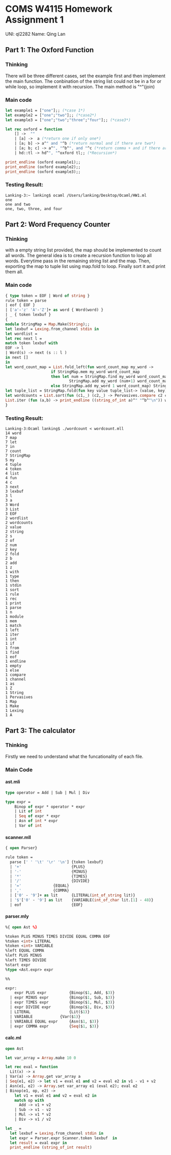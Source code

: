# COMS W4115 Homework Assignment 1

UNI: ql2282 Name: Qing Lan

## Part 1: The Oxford Function
### Thinking
There will be three different cases, set the example first and then implement the main function. 
The conbination of the string list could not be in a for or while loop, so implement it with recursion. The main method is "^"(join)
### Main code
```ocaml
let example1 = ["one"];; (*case 1*)
let example2 = ["one";"two"];; (*case2*)
let example3 = ["one";"two";"three";"four"];; (*case3*)

let rec oxford = function
	[] ->  ""
	| [a] ->  a (*return one if only one*)
	| [a; b] -> a^" and "^b (*return normal and if there are two*)
	| [a; b; c] -> a^", "^b^", and "^c (*return comma + and if there are three*)
	| hd::tl -> hd^", "^oxford tl;; (*Recursion*)

print_endline (oxford example1);;
print_endline (oxford example2);;
print_endline (oxford example3);;
```
### Testing Result:
```
Lanking-3:~ lanking$ ocaml /Users/lanking/Desktop/Ocaml/HW1.ml 
one
one and two
one, two, three, and four
```

## Part 2: Word Frequency Counter
### Thinking
with a empty string list provided, the map should be implemented to count all words. The general idea is to create a recursion function to loop all words. Everytime pass in the remaining string list and the map. Then, exporting the map to tuple list using map.fold to loop. Finally sort it and print them all.
### Main code
```ocaml
{ type token = EOF | Word of string }
rule token = parse
| eof { EOF }
| ['a'-'z' 'A'-'Z']+ as word { Word(word) }
| _ { token lexbuf }
{
module StringMap = Map.Make(String);;
let lexbuf = Lexing.from_channel stdin in
let wordlist =
let rec next l =
match token lexbuf with
EOF -> l
| Word(s) -> next (s :: l )
in next []
in
let word_count_map = List.fold_left(fun word_count_map my_word -> 
					if StringMap.mem my_word word_count_map
					then let num = StringMap.find my_word word_count_map in
							StringMap.add my_word (num+1) word_count_map
					else StringMap.add my_word 1 word_count_map) StringMap.empty wordlist in
let tuple_list = StringMap.fold(fun key value tuple_list-> (value, key) :: tuple_list) word_count_map [] in
let wordcounts = List.sort(fun (c1,_) (c2,_) -> Pervasives.compare c2 c1) tuple_list in
List.iter (fun (a,b) -> print_endline ((string_of_int a)^" "^b^"\n")) wordcounts
}
```
### Testing Result:
```
Lanking-3:Ocaml lanking$ ./wordcount < wordcount.mll
14 word
7 map
7 let
7 in
7 count
7 StringMap
5 my
4 tuple
4 token
4 list
4 fun
4 c
3 next
3 lexbuf
3 l
3 a
3 Word
3 List
3 EOF
2 wordlist
2 wordcounts
2 value
2 string
2 s
2 of
2 num
2 key
2 fold
2 b
2 add
1 z
1 with
1 type
1 then
1 stdin
1 sort
1 rule
1 rec
1 print
1 parse
1 n
1 module
1 mem
1 match
1 left
1 iter
1 int
1 if
1 from
1 find
1 eof
1 endline
1 empty
1 else
1 compare
1 channel
1 as
1 Z
1 String
1 Pervasives
1 Map
1 Make
1 Lexing
1 A
```
## Part 3: The calculator
### Thinking
Firstly we need to understand what the funcationality of each file.
### Main Code
#### ast.mli
```ocaml
type operator = Add | Sub | Mul | Div

type expr = 
    Binop of expr * operator * expr 
    | Lit of int
    | Seq of expr * expr
    | Asn of int * expr
    | Var of int
```
#### scanner.mll
```ocaml
{ open Parser}

rule token = 
  parse [' ' '\t' '\r' '\n'] {token lexbuf}
  | '+'                      {PLUS}
  | '-'                      {MINUS}
  | '*'                      {TIMES}
  | '/'                      {DIVIDE}
  | '='			     {EQUAL}
  | ','			     {COMMA}
  | ['0' - '9']+ as lit      {LITERAL(int_of_string lit)}
  | '$'['0' - '9'] as lit    {VARIABLE(int_of_char lit.[1] - 48)}
  | eof                      {EOF}
```
#### parser.mly
```ocaml
%{ open Ast %}

%token PLUS MINUS TIMES DIVIDE EQUAL COMMA EOF
%token <int> LITERAL
%token <int> VARIABLE
%left EQUAL COMMA
%left PLUS MINUS
%left TIMES DIVIDE
%start expr
%type <Ast.expr> expr

%%

expr:
    expr PLUS expr   		{Binop($1, Add, $3)}
  | expr MINUS expr  		{Binop($1, Sub, $3)}
  | expr TIMES expr  		{Binop($1, Mul, $3)}
  | expr DIVIDE expr 		{Binop($1, Div, $3)}
  | LITERAL          		{Lit($1)}
  | VARIABLE		 	{Var($1)}
  | VARIABLE EQUAL expr  	{Asn($1, $3)}
  | expr COMMA expr  		{Seq($1, $3)}
```
#### calc.ml
```ocaml
open Ast

let var_array = Array.make 10 0

let rec eval = function
  Lit(x) -> x
| Var(a) -> Array.get var_array a
| Seq(e1, e2) -> let v1 = eval e1 and v2 = eval e2 in v1 - v1 + v2
| Asn(e1, e2) -> Array.set var_array e1 (eval e2); eval e2
| Binop(e1, op, e2) ->
    let v1 = eval e1 and v2 = eval e2 in 
    match op with
      Add -> v1 + v2
    | Sub -> v1 - v2
    | Mul -> v1 * v2
    | Div -> v1 / v2

let _ = 
  let lexbuf = Lexing.from_channel stdin in 
  let expr = Parser.expr Scanner.token lexbuf  in
  let result = eval expr in
  print_endline (string_of_int result)
```
